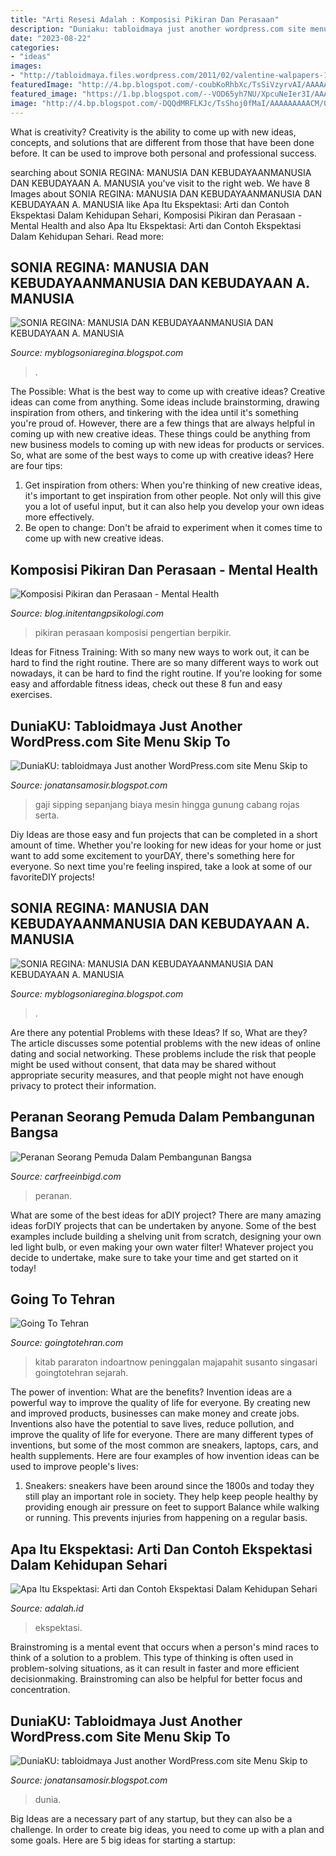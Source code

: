 ```yaml
---
title: "Arti Resesi Adalah : Komposisi Pikiran Dan Perasaan"
description: "Duniaku: tabloidmaya just another wordpress.com site menu skip to"
date: "2023-08-22"
categories:
- "ideas"
images:
- "http://tabloidmaya.files.wordpress.com/2011/02/valentine-walpapers-19.jpg"
featuredImage: "http://4.bp.blogspot.com/-coubKoRhbXc/TsSiVzyrvAI/AAAAAAAAACU/g0wwQUzouRI/s400/gambar+kota.jpg"
featured_image: "https://1.bp.blogspot.com/--VOD65yh7NU/XpcuNeIer3I/AAAAAAAAMto/sa8XCKOsSLAl8-RswwkxPCwshfN2w6UaACEwYBhgLKs0DAMBZVoAttdGl-u4haqaUoR8aig1y3fKjrWz4gJdlp_2Qc94n_B5wkDmrjcJWNJ2yx8olxJJXwShbsYUeZ3RQf0CI0l0Eq59GCtpcLn1VAWN-84ZtdoOs9L-tyymb5BM_I5uFh-UDckWqiC_OQyC0y3NuRY3Aj7P86qEqVmaY4fIsOq-PtmlcFe7PJBnMNOG1KPd14IuB4Fa6_6DuxOE1NxykTVSa308Q8X2kWdm6jXsU9jyFvCpeMSgQBtu0i-qnQwFjjXKlwPaO0uvsYFawVEqg8NP0ykPUn-ZL9taAYAxCwuWAGFv-oHemU5jcuFpI8hZfa6hGPiEZpxZP79irE24ZF3UIM2idHjT_4uJxNIDxyBPa6qsRw3Ub5aO538P8LSDZ3DkGl-LovEPtVx9sV_PWYj5pq8uPVzFMSrOnQEpm_K0ITaJTrV6-KQA2_P4q0omTR1a-fYwn8zla5HeuoMjzFoFv7WioN_P8NQCgzk9wQEaoX-PUGZFOG0rQhMEvmbFj1wXjFjnL-MXHVZ6HlUE70n-yvTp70FzhykZPKQTNASBAlVXGZCMhfFvpsY63BbHqyBEijfJasWOQ8ywUgTZZmAxeqR4eKHk_1vQwy-Hc9AU/s1600/thought-1088647_1920.jpg"
image: "http://4.bp.blogspot.com/-DQQdMRFLKJc/TsShoj0fMaI/AAAAAAAAACM/0LA6A30xiuk/s400/lompat-batu2.jpg"
---
```



What is creativity?
Creativity is the ability to come up with new ideas, concepts, and solutions that are different from those that have been done before. It can be used to improve both personal and professional success.

	

		
searching about SONIA REGINA: MANUSIA DAN KEBUDAYAANMANUSIA DAN KEBUDAYAAN A. MANUSIA you've visit to the right web. We have 8 Images about SONIA REGINA: MANUSIA DAN KEBUDAYAANMANUSIA DAN KEBUDAYAAN A. MANUSIA like Apa Itu Ekspektasi: Arti dan Contoh Ekspektasi Dalam Kehidupan Sehari, Komposisi Pikiran dan Perasaan - Mental Health and also Apa Itu Ekspektasi: Arti dan Contoh Ekspektasi Dalam Kehidupan Sehari. Read more:
		
    
## SONIA REGINA: MANUSIA DAN KEBUDAYAANMANUSIA DAN KEBUDAYAAN A. MANUSIA

<img loading=lazy src="http://4.bp.blogspot.com/-DQQdMRFLKJc/TsShoj0fMaI/AAAAAAAAACM/0LA6A30xiuk/s400/lompat-batu2.jpg" onerror="this.onerror=null;this.src='https://tse4.mm.bing.net/th?id=OIP.kUZlr3Y7IJGeLuU4mUYNFwAAAA&amp;pid=15.1';" alt="SONIA REGINA: MANUSIA DAN KEBUDAYAANMANUSIA DAN KEBUDAYAAN A. MANUSIA">

_Source: myblogsoniaregina.blogspot.com_

>. 

	

The Possible: What is the best way to come up with creative ideas?
Creative ideas can come from anything. Some ideas include brainstorming, drawing inspiration from others, and tinkering with the idea until it's something you're proud of. However, there are a few things that are always helpful in coming up with new creative ideas. These things could be anything from new business models to coming up with new ideas for products or services. So, what are some of the best ways to come up with creative ideas? Here are four tips: 
1) Get inspiration from others: When you're thinking of new creative ideas, it's important to get inspiration from other people. Not only will this give you a lot of useful input, but it can also help you develop your own ideas more effectively. 
2) Be open to change: Don't be afraid to experiment when it comes time to come up with new creative ideas.

    
## Komposisi Pikiran Dan Perasaan - Mental Health

<img loading=lazy src="https://1.bp.blogspot.com/--VOD65yh7NU/XpcuNeIer3I/AAAAAAAAMto/sa8XCKOsSLAl8-RswwkxPCwshfN2w6UaACEwYBhgLKs0DAMBZVoAttdGl-u4haqaUoR8aig1y3fKjrWz4gJdlp_2Qc94n_B5wkDmrjcJWNJ2yx8olxJJXwShbsYUeZ3RQf0CI0l0Eq59GCtpcLn1VAWN-84ZtdoOs9L-tyymb5BM_I5uFh-UDckWqiC_OQyC0y3NuRY3Aj7P86qEqVmaY4fIsOq-PtmlcFe7PJBnMNOG1KPd14IuB4Fa6_6DuxOE1NxykTVSa308Q8X2kWdm6jXsU9jyFvCpeMSgQBtu0i-qnQwFjjXKlwPaO0uvsYFawVEqg8NP0ykPUn-ZL9taAYAxCwuWAGFv-oHemU5jcuFpI8hZfa6hGPiEZpxZP79irE24ZF3UIM2idHjT_4uJxNIDxyBPa6qsRw3Ub5aO538P8LSDZ3DkGl-LovEPtVx9sV_PWYj5pq8uPVzFMSrOnQEpm_K0ITaJTrV6-KQA2_P4q0omTR1a-fYwn8zla5HeuoMjzFoFv7WioN_P8NQCgzk9wQEaoX-PUGZFOG0rQhMEvmbFj1wXjFjnL-MXHVZ6HlUE70n-yvTp70FzhykZPKQTNASBAlVXGZCMhfFvpsY63BbHqyBEijfJasWOQ8ywUgTZZmAxeqR4eKHk_1vQwy-Hc9AU/s1600/thought-1088647_1920.jpg" onerror="this.onerror=null;this.src='https://tse3.mm.bing.net/th?id=OIP.WAzloLvSx_o-lRUR2p061wHaG0&amp;pid=15.1';" alt="Komposisi Pikiran dan Perasaan - Mental Health">

_Source: blog.initentangpsikologi.com_

>pikiran perasaan komposisi pengertian berpikir. 

	

Ideas for Fitness Training: With so many new ways to work out, it can be hard to find the right routine.
There are so many different ways to work out nowadays, it can be hard to find the right routine. If you're looking for some easy and affordable fitness ideas, check out these 8 fun and easy exercises.

    
## DuniaKU: Tabloidmaya Just Another WordPress.com Site Menu Skip To

<img loading=lazy src="https://lh5.googleusercontent.com/proxy/bQXkl3FT6rwjWnKJOLN7z5bSQpSPDiOXEy-CJqbBlI33QGovRHHAG6b9OWEXnTEYmjldYb1lAKM0LTQRW6yAblqkhyxVNxTuqJ6FjOaHPrUnxMB7gXJoYDKV2O0lu_5XdF8=s0-d" onerror="this.onerror=null;this.src='https://tse4.mm.bing.net/th?id=OIP.bia4AZ36Gvoib6L6V6XPuAHaFj&amp;pid=15.1';" alt="DuniaKU: tabloidmaya Just another WordPress.com site Menu Skip to">

_Source: jonatansamosir.blogspot.com_

>gaji sipping sepanjang biaya mesin hingga gunung cabang rojas serta. 

	

Diy Ideas are those easy and fun projects that can be completed in a short amount of time. Whether you're looking for new ideas for your home or just want to add some excitement to yourDAY, there's something here for everyone. So next time you're feeling inspired, take a look at some of our favoriteDIY projects!

    
## SONIA REGINA: MANUSIA DAN KEBUDAYAANMANUSIA DAN KEBUDAYAAN A. MANUSIA

<img loading=lazy src="http://4.bp.blogspot.com/-coubKoRhbXc/TsSiVzyrvAI/AAAAAAAAACU/g0wwQUzouRI/s400/gambar+kota.jpg" onerror="this.onerror=null;this.src='https://tse3.mm.bing.net/th?id=OIP.1F9UPrd6QmbDk7rCBrRxZgAAAA&amp;pid=15.1';" alt="SONIA REGINA: MANUSIA DAN KEBUDAYAANMANUSIA DAN KEBUDAYAAN A. MANUSIA">

_Source: myblogsoniaregina.blogspot.com_

>. 

	

Are there any potential Problems with these Ideas? If so, What are they?
The article discusses some potential problems with the new ideas of online dating and social networking. These problems include the risk that people might be used without consent, that data may be shared without appropriate security measures, and that people might not have enough privacy to protect their information.

    
## Peranan Seorang Pemuda Dalam Pembangunan Bangsa

<img loading=lazy src="http://www.carfreeinbigd.com/wp-content/uploads/2021/02/Peranan-Seorang-Pemuda-Dalam-Pembangunan-Bangsa.jpg" onerror="this.onerror=null;this.src='https://tse3.mm.bing.net/th?id=OIP.wgVGnbHlVw-9jlChEpOdZQHaEb&amp;pid=15.1';" alt="Peranan Seorang Pemuda Dalam Pembangunan Bangsa">

_Source: carfreeinbigd.com_

>peranan. 

	

What are some of the best ideas for aDIY project?
There are many amazing ideas forDIY projects that can be undertaken by anyone. Some of the best examples include building a shelving unit from scratch, designing your own led light bulb, or even making your own water filter! Whatever project you decide to undertake, make sure to take your time and get started on it today!

    
## Going To Tehran

<img loading=lazy src="https://i2.wp.com/goingtotehran.com/wp-content/uploads/2019/01/Kitab-Pararaton.jpg?resize=650%2C436" onerror="this.onerror=null;this.src='https://tse1.mm.bing.net/th?id=OIP.V0oyS2gTQY0o9GNRWQNghgHaE9&amp;pid=15.1';" alt="Going To Tehran">

_Source: goingtotehran.com_

>kitab pararaton indoartnow peninggalan majapahit susanto singasari goingtotehran sejarah. 

	

The power of invention: What are the benefits?
Invention ideas are a powerful way to improve the quality of life for everyone. By creating new and improved products, businesses can make money and create jobs. Inventions also have the potential to save lives, reduce pollution, and improve the quality of life for everyone. There are many different types of inventions, but some of the most common are sneakers, laptops, cars, and health supplements. Here are four examples of how invention ideas can be used to improve people's lives: 
1. Sneakers: sneakers have been around since the 1800s and today they still play an important role in society. They help keep people healthy by providing enough air pressure on feet to support Balance while walking or running. This prevents injuries from happening on a regular basis.

    
## Apa Itu Ekspektasi: Arti Dan Contoh Ekspektasi Dalam Kehidupan Sehari

<img loading=lazy src="https://adalah.id/wp-content/uploads/2021/03/Ekspektasi-dalam-dunia-kerja-768x509.jpg" onerror="this.onerror=null;this.src='https://tse1.mm.bing.net/th?id=OIP.T2vYFafQWGBqrXQerppQ1QHaE6&amp;pid=15.1';" alt="Apa Itu Ekspektasi: Arti dan Contoh Ekspektasi Dalam Kehidupan Sehari">

_Source: adalah.id_

>ekspektasi. 

	

Brainstroming is a mental event that occurs when a person's mind races to think of a solution to a problem. This type of thinking is often used in problem-solving situations, as it can result in faster and more efficient decisionmaking. Brainstroming can also be helpful for better focus and concentration.

    
## DuniaKU: Tabloidmaya Just Another WordPress.com Site Menu Skip To

<img loading=lazy src="http://tabloidmaya.files.wordpress.com/2011/02/valentine-walpapers-19.jpg" onerror="this.onerror=null;this.src='https://tse2.mm.bing.net/th?id=OIP.WrTD9gZ4x3eGz_B3BWwd4QHaEo&amp;pid=15.1';" alt="DuniaKU: tabloidmaya Just another WordPress.com site Menu Skip to">

_Source: jonatansamosir.blogspot.com_

>dunia. 

	

Big Ideas are a necessary part of any startup, but they can also be a challenge. In order to create big ideas, you need to come up with a plan and some goals. Here are 5 big ideas for starting a startup: 

